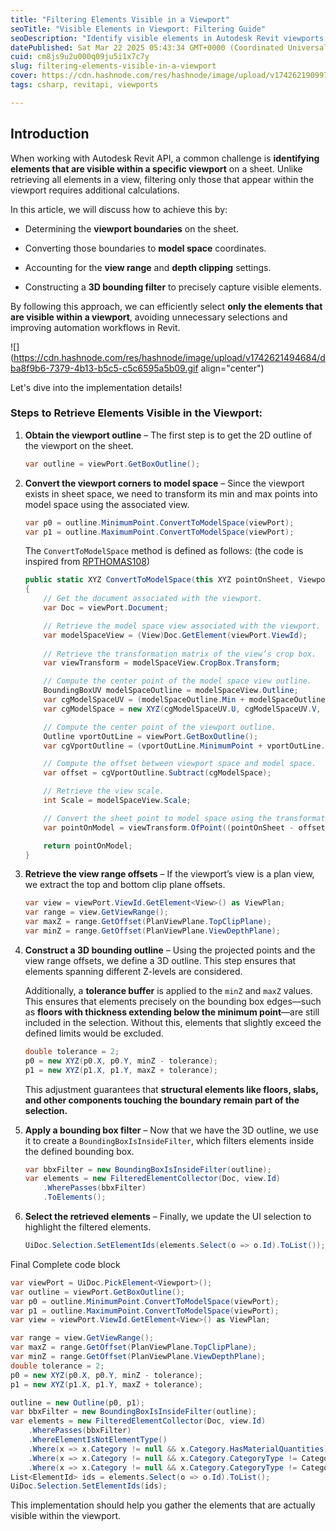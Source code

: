 ```yaml
---
title: "Filtering Elements Visible in a Viewport"
seoTitle: "Visible Elements in Viewport: Filtering Guide"
seoDescription: "Identify visible elements in Autodesk Revit viewports by determining boundaries, converting to model space, and applying precise 3D bounding filters"
datePublished: Sat Mar 22 2025 05:43:34 GMT+0000 (Coordinated Universal Time)
cuid: cm8js9u2u000q09ju5i1x7c7y
slug: filtering-elements-visible-in-a-viewport
cover: https://cdn.hashnode.com/res/hashnode/image/upload/v1742621909976/7a997a1f-0405-4e8b-9278-99057e6815e8.png
tags: csharp, revitapi, viewports

---
```


## **Introduction**

When working with Autodesk Revit API, a common challenge is **identifying elements that are visible within a specific viewport** on a sheet. Unlike retrieving all elements in a view, filtering only those that appear within the viewport requires additional calculations.

In this article, we will discuss how to achieve this by:

* Determining the **viewport boundaries** on the sheet.
    
* Converting those boundaries to **model space** coordinates.
    
* Accounting for the **view range** and **depth clipping** settings.
    
* Constructing a **3D bounding filter** to precisely capture visible elements.
    

By following this approach, we can efficiently select **only the elements that are visible within a viewport**, avoiding unnecessary selections and improving automation workflows in Revit.

![](https://cdn.hashnode.com/res/hashnode/image/upload/v1742621494684/dba8f9b6-7379-4b13-b5c5-c5c6595a5b09.gif align="center")

Let's dive into the implementation details!

### **Steps to Retrieve Elements Visible in the Viewport:**

1. **Obtain the viewport outline** – The first step is to get the 2D outline of the viewport on the sheet.
    
    ```csharp
    var outline = viewPort.GetBoxOutline();
    ```
    
2. **Convert the viewport corners to model space** – Since the viewport exists in sheet space, we need to transform its min and max points into model space using the associated view.
    
    ```csharp
    var p0 = outline.MinimumPoint.ConvertToModelSpace(viewPort);
    var p1 = outline.MaximumPoint.ConvertToModelSpace(viewPort);
    ```
    
    The `ConvertToModelSpace` method is defined as follows: (the code is inspired from [RPTHOMAS108](https://forums.autodesk.com/t5/revit-api-forum/getting-element-coordiantes-on-sheet/m-p/9785396))
    
    ```csharp
    public static XYZ ConvertToModelSpace(this XYZ pointOnSheet, Viewport viewPort)
    {
        // Get the document associated with the viewport.
        var Doc = viewPort.Document;
    
        // Retrieve the model space view associated with the viewport.
        var modelSpaceView = (View)Doc.GetElement(viewPort.ViewId);
        
        // Retrieve the transformation matrix of the view’s crop box.
        var viewTransform = modelSpaceView.CropBox.Transform;
    
        // Compute the center point of the model space view outline.
        BoundingBoxUV modelSpaceOutline = modelSpaceView.Outline;
        var cgModelSpaceUV = (modelSpaceOutline.Min + modelSpaceOutline.Max) / 2;
        var cgModelSpace = new XYZ(cgModelSpaceUV.U, cgModelSpaceUV.V, 0);
    
        // Compute the center point of the viewport outline.
        Outline vportOutLine = viewPort.GetBoxOutline();
        var cgVportOutline = (vportOutLine.MinimumPoint + vportOutLine.MaximumPoint) / 2;
    
        // Compute the offset between viewport space and model space.
        var offset = cgVportOutline.Subtract(cgModelSpace);
    
        // Retrieve the view scale.
        int Scale = modelSpaceView.Scale;
    
        // Convert the sheet point to model space using the transformation and scale.
        var pointOnModel = viewTransform.OfPoint((pointOnSheet - offset) * Scale);
    
        return pointOnModel;
    }
    ```
    
3. **Retrieve the view range offsets** – If the viewport’s view is a plan view, we extract the top and bottom clip plane offsets.
    
    ```csharp
    var view = viewPort.ViewId.GetElement<View>() as ViewPlan;
    var range = view.GetViewRange();
    var maxZ = range.GetOffset(PlanViewPlane.TopClipPlane);
    var minZ = range.GetOffset(PlanViewPlane.ViewDepthPlane);
    ```
    
4. **Construct a 3D bounding outline** – Using the projected points and the view range offsets, we define a 3D outline. This step ensures that elements spanning different Z-levels are considered.  
      
    Additionally, a **tolerance buffer** is applied to the `minZ` and `maxZ` values. This ensures that elements precisely on the bounding box edges—such as **floors with thickness extending below the minimum point**—are still included in the selection. Without this, elements that slightly exceed the defined limits would be excluded.
    
    ```csharp
    double tolerance = 2;
    p0 = new XYZ(p0.X, p0.Y, minZ - tolerance);
    p1 = new XYZ(p1.X, p1.Y, maxZ + tolerance);
    ```
    
    This adjustment guarantees that **structural elements like floors, slabs, and other components touching the boundary remain part of the selection.**
    
5. **Apply a bounding box filter** – Now that we have the 3D outline, we use it to create a `BoundingBoxIsInsideFilter`, which filters elements inside the defined bounding box.
    
    ```csharp
    var bbxFilter = new BoundingBoxIsInsideFilter(outline);
    var elements = new FilteredElementCollector(Doc, view.Id)
        .WherePasses(bbxFilter)
        .ToElements();
    ```
    
6. **Select the retrieved elements** – Finally, we update the UI selection to highlight the filtered elements.
    
    ```csharp
    UiDoc.Selection.SetElementIds(elements.Select(o => o.Id).ToList());
    ```
    

Final Complete code block

```csharp
var viewPort = UiDoc.PickElement<Viewport>();
var outline = viewPort.GetBoxOutline();
var p0 = outline.MinimumPoint.ConvertToModelSpace(viewPort);
var p1 = outline.MaximumPoint.ConvertToModelSpace(viewPort);
var view = viewPort.ViewId.GetElement<View>() as ViewPlan;

var range = view.GetViewRange();
var maxZ = range.GetOffset(PlanViewPlane.TopClipPlane);
var minZ = range.GetOffset(PlanViewPlane.ViewDepthPlane);
double tolerance = 2;
p0 = new XYZ(p0.X, p0.Y, minZ - tolerance);
p1 = new XYZ(p1.X, p1.Y, maxZ + tolerance);

outline = new Outline(p0, p1);
var bbxFilter = new BoundingBoxIsInsideFilter(outline);
var elements = new FilteredElementCollector(Doc, view.Id)
    .WherePasses(bbxFilter)
    .WhereElementIsNotElementType()
    .Where(x => x.Category != null && x.Category.HasMaterialQuantities)
    .Where(x => x.Category != null && x.Category.CategoryType != CategoryType.Internal)
    .Where(x => x.Category != null && x.Category.CategoryType != CategoryType.AnalyticalModel);
List<ElementId> ids = elements.Select(o => o.Id).ToList();
UiDoc.Selection.SetElementIds(ids);
```

This implementation should help you gather the elements that are actually visible within the viewport.